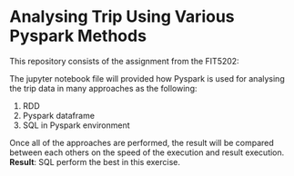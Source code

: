 # Analysing Trip Using Various Pyspark Methods
This repository consists of the assignment from the FIT5202:

The jupyter notebook file will provided how Pyspark is used for analysing the trip data in many approaches
as the following:

1. RDD
2. Pyspark dataframe
3. SQL in Pyspark environment

Once all of the approaches are performed, the result will be compared between each others on the speed of the execution and result execution.
**Result**: SQL perform the best in this exercise.
